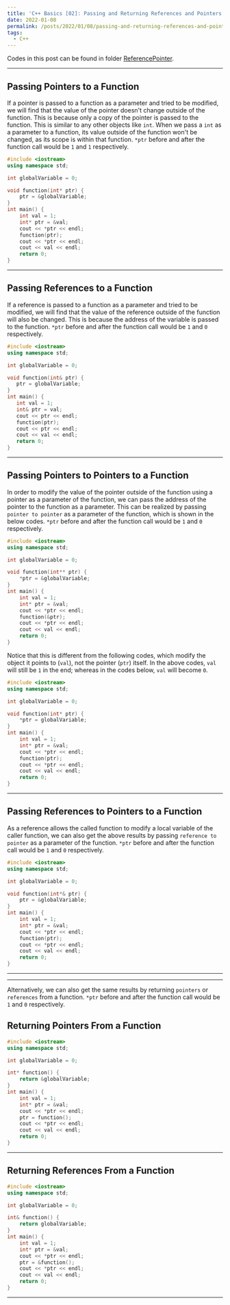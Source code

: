 ```yaml
---
title: 'C++ Basics [02]: Passing and Returning References and Pointers'
date: 2022-01-08
permalink: /posts/2022/01/08/passing-and-returning-references-and-pointers/
tags:
  - C++
---
```


Codes in this post can be found in folder [ReferencePointer](https://github.com/c-huang-tty/c-huang-tty.github.io/tree/master/code/cpp/cppBasics/ReferencePointer).

---
## Passing Pointers to a Function
If a pointer is passed to a function as a parameter and tried to be modified, we will find that the value of the pointer doesn't change outside of the function. This is because only a copy of the pointer is passed to the function. This is similar to any other objects like `int`. When we pass a `int` as a parameter to a function, its value outside of the function won't be changed, as its scope is within that function. `*ptr` before and after the function call would be `1` and `1` respectively. 
```cpp
#include <iostream>
using namespace std;

int globalVariable = 0;

void function(int* ptr) {
    ptr = &globalVariable;
}
int main() {
    int val = 1;
    int* ptr = &val;
    cout << *ptr << endl;
    function(ptr);
    cout << *ptr << endl;
    cout << val << endl;
    return 0;
}
```

---
## Passing References to a Function
If a reference is passed to a function as a parameter and tried to be modified, we will find that the value of the reference outside of the function will also be changed. This is because the address of the variable is passed to the function. `*ptr` before and after the function call would be `1` and `0` respectively. 
```cpp
#include <iostream>
using namespace std;

int globalVariable = 0;

void function(int& ptr) {
   ptr = globalVariable;
}
int main() {
   int val = 1;
   int& ptr = val;
   cout << ptr << endl;
   function(ptr);
   cout << ptr << endl;
   cout << val << endl;
   return 0;
}
```

---
## Passing Pointers to Pointers to a Function
In order to modify the value of the pointer outside of the function using a pointer as a parameter of the function, we can pass the address of the pointer to the function as a parameter. This can be realized by passing `pointer to pointer` as a parameter of the function, which is shown in the below codes. `*ptr` before and after the function call would be `1` and `0` respectively.
```cpp
#include <iostream>
using namespace std;

int globalVariable = 0;

void function(int** ptr) {
    *ptr = &globalVariable;
}
int main() {
    int val = 1;
    int* ptr = &val;
    cout << *ptr << endl;
    function(&ptr);
    cout << *ptr << endl;
    cout << val << endl;
    return 0;
}
```
Notice that this is different from the following codes, which modify the object it points to (`val`), not the pointer (`ptr`) itself. In the above codes, `val` will still be `1` in the end; whereas in the codes below, `val` will become `0`. 
```cpp
#include <iostream>
using namespace std;

int globalVariable = 0;

void function(int* ptr) {
    *ptr = globalVariable;
}
int main() {
    int val = 1;
    int* ptr = &val;
    cout << *ptr << endl;
    function(ptr);
    cout << *ptr << endl;
    cout << val << endl;
    return 0;
}
```

---
## Passing References to Pointers to a Function 
As a reference allows the called function to modify a local variable of the caller function, we can also get the above results by passing `reference to pointer` as a parameter of the function. `*ptr` before and after the function call would be `1` and `0` respectively. 
```cpp
#include <iostream>
using namespace std;

int globalVariable = 0;

void function(int*& ptr) {
    ptr = &globalVariable;
}
int main() {
    int val = 1;
    int* ptr = &val;
    cout << *ptr << endl;
    function(ptr);
    cout << *ptr << endl;
    cout << val << endl;
    return 0;
}
```

---
---
Alternatively, we can also get the same results by returning `pointers` or `references` from a function. `*ptr` before and after the function call would be `1` and `0` respectively. 
## Returning Pointers From a Function
```cpp
#include <iostream>
using namespace std;

int globalVariable = 0;

int* function() {
    return &globalVariable;
}
int main() {
    int val = 1;
    int* ptr = &val;
    cout << *ptr << endl;
    ptr = function();
    cout << *ptr << endl;
    cout << val << endl;
    return 0;
}
```

---
## Returning References From a Function
```cpp
#include <iostream>
using namespace std;

int globalVariable = 0;

int& function() {
    return globalVariable;
}
int main() {
    int val = 1;
    int* ptr = &val;
    cout << *ptr << endl;
    ptr = &function();
    cout << *ptr << endl;
    cout << val << endl;
    return 0;
}
```


---
